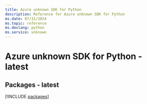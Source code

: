 ```yaml
---
title: Azure unknown SDK for Python
description: Reference for Azure unknown SDK for Python
ms.date: 07/31/2024
ms.topic: reference
ms.devlang: python
ms.service: unknown
---
```

# Azure unknown SDK for Python - latest
## Packages - latest
[!INCLUDE [packages](unknown-index.md)]
